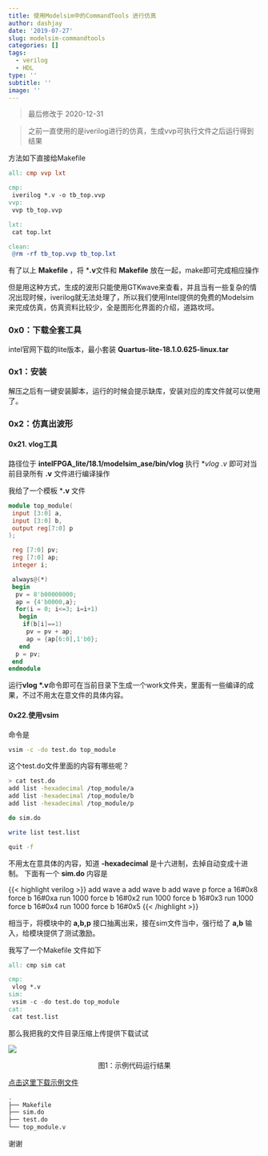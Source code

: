 ```yaml
---
title: 使用Modelsim中的CommandTools 进行仿真
author: dashjay
date: '2019-07-27'
slug: modelsim-commandtools
categories: []
tags:
  - verilog
  - HDL
type: ''
subtitle: ''
image: ''
---
```


> 最后修改于 2020-12-31

> 之前一直使用的是iverilog进行的仿真，生成vvp可执行文件之后运行得到结果

方法如下直接给Makefile

```makefile
all: cmp vvp lxt

cmp:
 iverilog *.v -o tb_top.vvp
vvp:
 vvp tb_top.vvp

lxt:
 cat top.lxt

clean:
 @rm -rf tb_top.vvp tb_top.lxt
```

有了以上 **Makefile** ，将 ***.v**文件和 **Makefile** 放在一起，make即可完成相应操作

但是用这种方式，生成的波形只能使用GTKwave来查看，并且当有一些复杂的情况出现时候，iverilog就无法处理了，所以我们使用Intel提供的免费的Modelsim来完成仿真，仿真资料比较少，全是图形化界面的介绍，道路坎坷。

### 0x0：下载全套工具

intel官网下载的lite版本，最小套装
**Quartus-lite-18.1.0.625-linux.tar**

### 0x1：安装

解压之后有一键安装脚本，运行的时候会提示缺库，安装对应的库文件就可以使用了。

### 0x2：仿真出波形

#### 0x21. vlog工具

路径位于 **intelFPGA_lite/18.1/modelsim_ase/bin/vlog**
执行 **vlog *.v** 即可对当前目录所有 **.v** 文件进行编译操作

我给了一个模板 ***.v** 文件

```verilog
module top_module(
 input [3:0] a,
 input [3:0] b,
 output reg[7:0] p
);

 reg [7:0] pv;
 reg [7:0] ap;
 integer i;

 always@(*)
 begin
  pv = 8'b00000000;
  ap = {4'b0000,a};
  for(i = 0; i<=3; i=i+1)
   begin
    if(b[i]==1)
     pv = pv + ap;
     ap = {ap[6:0],1'b0};
   end
  p = pv;
 end
endmodule
```

运行**vlog *.v**命令即可在当前目录下生成一个work文件夹，里面有一些编译的成果，不过不用太在意文件的具体内容。

#### 0x22.使用vsim

命令是

```bash
vsim -c -do test.do top_module
```

这个test.do文件里面的内容有哪些呢？

```bash
> cat test.do
add list -hexadecimal /top_module/a
add list -hexadecimal /top_module/b
add list -hexadecimal /top_module/p

do sim.do

write list test.list

quit -f
```

不用太在意具体的内容，知道 **-hexadecimal** 是十六进制，去掉自动变成十进制。
下面有一个 **sim.do** 内容是

{{< highlight verilog >}}
add wave a
add wave b
add wave p
force a 16#0x8
force b 16#0xa
run 1000
force b 16#0x2
run 1000
force b 16#0x3
run 1000
force b 16#0x4
run 1000
force b 16#0x5
{{< /highlight >}}

相当于，将模块中的 **a,b,p** 接口抽离出来，接在sim文件当中，强行给了 **a,b** 输入，给模块提供了测试激励。

我写了一个Makefile 文件如下

```verilog
all: cmp sim cat

cmp:
 vlog *.v
sim:
 vsim -c -do test.do top_module
cat:
 cat test.list
```

那么我把我的文件目录压缩上传提供下载试试

![](/post/2019-07-27-modelsim-commandtools.en_files/1.jpg)

<div align="center">图1：示例代码运行结果</div>

[点击这里下载示例文件](/post/2019-07-27-modelsim-commandtools.en_files/finaltest.zip)

```bash
.
├── Makefile
├── sim.do
├── test.do
└── top_module.v
```

谢谢
